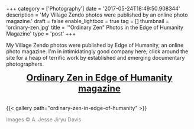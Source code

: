 +++
category = ['Photography']
date = '2017-05-24T18:49:50.908344'
description = 'My Village Zendo photos were published by an online photo magazine.'
draft = false
enable_lightbox = true
tag = []
thumbnail = 'ordinary-zen.jpg'
title = '"Ordinary Zen" Photos in the Edge of Humanity Magazine'
type = 'post'
+++

My Village Zendo photos were published by Edge of Humanity, an online photo magazine. I'm in intimidatingly good company here; click around the site for a heap of terrific work by established and emerging documentary photographers.

<div style="text-align: center; margin-bottom: 30px">
<a href="https://edgeofhumanity.com/2017/05/23/zen-2/" style="font-weight: bold; font-size: x-large">Ordinary Zen in Edge of Humanity magazine</a>
</div>

{{< gallery path="ordinary-zen-in-edge-of-humanity" >}}

<span style="color: gray">Images &copy; A. Jesse Jiryu Davis</span>
